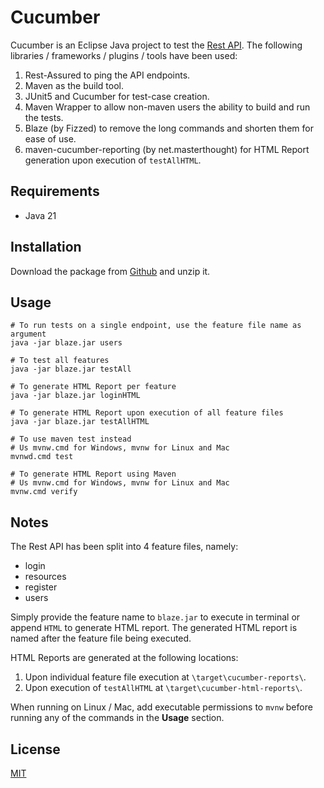 # Cucumber

Cucumber is an Eclipse Java project to test the [Rest API](https://reqres.in/). The following libraries / frameworks / plugins / tools have been used:
1. Rest-Assured to ping the API endpoints.
2. Maven as the build tool.
3. JUnit5 and Cucumber for test-case creation.
4. Maven Wrapper to allow non-maven users the ability to build and run the tests. 
5. Blaze (by Fizzed) to remove the long commands and shorten them for ease of use.
6. maven-cucumber-reporting (by net.masterthought) for HTML Report generation upon execution of `testAllHTML`.

## Requirements
* Java 21

## Installation

Download the package from [Github](https://github.com/rathorsunpreet/cucumber) and unzip it.

## Usage

```terminal
# To run tests on a single endpoint, use the feature file name as argument
java -jar blaze.jar users

# To test all features
java -jar blaze.jar testAll

# To generate HTML Report per feature
java -jar blaze.jar loginHTML

# To generate HTML Report upon execution of all feature files
java -jar blaze.jar testAllHTML

# To use maven test instead
# Us mvnw.cmd for Windows, mvnw for Linux and Mac
mvnwd.cmd test

# To generate HTML Report using Maven
# Us mvnw.cmd for Windows, mvnw for Linux and Mac
mvnw.cmd verify
```

## Notes
The Rest API has been split into 4 feature files, namely:
* login
* resources
* register
* users

Simply provide the feature name to `blaze.jar` to execute in terminal or append `HTML` to generate HTML report. The generated HTML report is named after the feature file being executed.

HTML Reports are generated at the following locations:
1. Upon individual feature file execution at `\target\cucumber-reports\`.
2. Upon execution of `testAllHTML` at `\target\cucumber-html-reports\`.

When running on Linux / Mac, add executable permissions to `mvnw` before running any of the commands in the **Usage** section.

## License

[MIT](https://choosealicense.com/licenses/mit/)